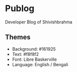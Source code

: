 # Publog

Developer Blog of Shivishbrahma

## Themes

- Background: #161925
- Text: #f8f8f2
- Font: Libre Baskerville
- Language: English / Bengali

